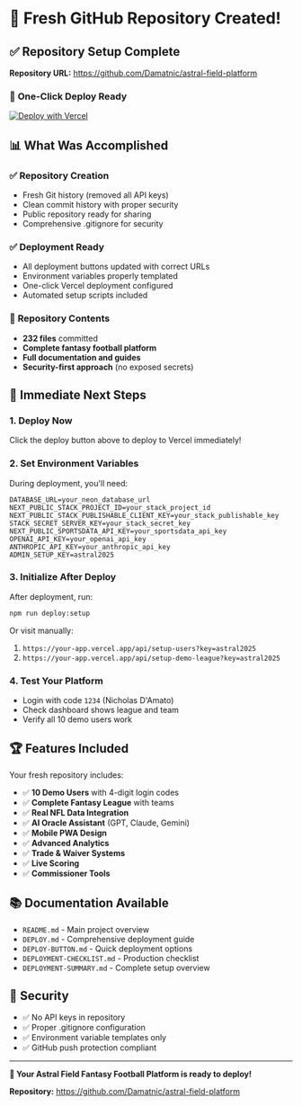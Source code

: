 # 🎉 Fresh GitHub Repository Created!

## ✅ Repository Setup Complete

**Repository URL:** https://github.com/Damatnic/astral-field-platform

### 🚀 **One-Click Deploy Ready**

[![Deploy with Vercel](https://vercel.com/button)](https://vercel.com/new/clone?repository-url=https%3A%2F%2Fgithub.com%2FDamatnic%2Fastral-field-platform&env=DATABASE_URL,NEXT_PUBLIC_STACK_PROJECT_ID,NEXT_PUBLIC_STACK_PUBLISHABLE_CLIENT_KEY,STACK_SECRET_SERVER_KEY,NEXT_PUBLIC_SPORTSDATA_API_KEY,OPENAI_API_KEY,ANTHROPIC_API_KEY,ADMIN_SETUP_KEY&envDescription=Required%20environment%20variables%20for%20Astral%20Field&envLink=https%3A%2F%2Fgithub.com%2FDamatnic%2Fastral-field-platform%2Fblob%2Fmain%2F.env.example&project-name=astral-field-platform&repository-name=astral-field-platform)

## 📊 What Was Accomplished

### ✅ **Repository Creation**
- Fresh Git history (removed all API keys)
- Clean commit history with proper security
- Public repository ready for sharing
- Comprehensive .gitignore for security

### ✅ **Deployment Ready**
- All deployment buttons updated with correct URLs
- Environment variables properly templated
- One-click Vercel deployment configured
- Automated setup scripts included

### 📁 **Repository Contents**
- **232 files** committed
- **Complete fantasy football platform**
- **Full documentation and guides**
- **Security-first approach** (no exposed secrets)

## 🎯 **Immediate Next Steps**

### 1. **Deploy Now**
Click the deploy button above to deploy to Vercel immediately!

### 2. **Set Environment Variables**
During deployment, you'll need:
```
DATABASE_URL=your_neon_database_url
NEXT_PUBLIC_STACK_PROJECT_ID=your_stack_project_id
NEXT_PUBLIC_STACK_PUBLISHABLE_CLIENT_KEY=your_stack_publishable_key
STACK_SECRET_SERVER_KEY=your_stack_secret_key
NEXT_PUBLIC_SPORTSDATA_API_KEY=your_sportsdata_api_key
OPENAI_API_KEY=your_openai_api_key
ANTHROPIC_API_KEY=your_anthropic_api_key
ADMIN_SETUP_KEY=astral2025
```

### 3. **Initialize After Deploy**
After deployment, run:
```bash
npm run deploy:setup
```

Or visit manually:
1. `https://your-app.vercel.app/api/setup-users?key=astral2025`
2. `https://your-app.vercel.app/api/setup-demo-league?key=astral2025`

### 4. **Test Your Platform**
- Login with code `1234` (Nicholas D'Amato)
- Check dashboard shows league and team
- Verify all 10 demo users work

## 🏆 **Features Included**

Your fresh repository includes:
- ✅ **10 Demo Users** with 4-digit login codes
- ✅ **Complete Fantasy League** with teams
- ✅ **Real NFL Data Integration**
- ✅ **AI Oracle Assistant** (GPT, Claude, Gemini)
- ✅ **Mobile PWA Design**
- ✅ **Advanced Analytics**
- ✅ **Trade & Waiver Systems**
- ✅ **Live Scoring**
- ✅ **Commissioner Tools**

## 📚 **Documentation Available**

- `README.md` - Main project overview
- `DEPLOY.md` - Comprehensive deployment guide
- `DEPLOY-BUTTON.md` - Quick deployment options
- `DEPLOYMENT-CHECKLIST.md` - Production checklist
- `DEPLOYMENT-SUMMARY.md` - Complete setup overview

## 🔐 **Security**

- ✅ No API keys in repository
- ✅ Proper .gitignore configuration
- ✅ Environment variable templates only
- ✅ GitHub push protection compliant

---

**🚀 Your Astral Field Fantasy Football Platform is ready to deploy!**

**Repository:** https://github.com/Damatnic/astral-field-platform